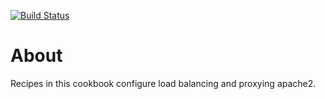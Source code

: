 
[![Build Status](https://travis-ci.org/Piousbox-cookbooks/ish_apache.svg)](https://travis-ci.org/Piousbox-cookbooks/ish_apache)

About
=====

Recipes in this cookbook configure load balancing and proxying apache2.

